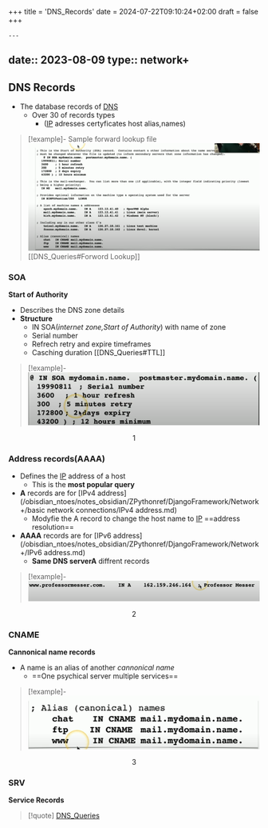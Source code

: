 +++
title = 'DNS_Records'
date = 2024-07-22T09:10:24+02:00
draft = false
+++

    ---
date:: 2023-08-09
type:: network+
---
## DNS Records 
- The database records  of [DNS](/obisdian_ntoes/notes_obsidian/ZPythonref/DjangoFramework/Network+/Phisicall/DNS.md) 
	- Over 30 of records  types 
		- ([IP](/obisdian_ntoes/notes_obsidian/ZPythonref/DjangoFramework/Network+/Ref_OSI/IP.md) adresses certyficates host alias,names)


>[!example]- Sample  forward lookup file 
>![SampleForwardLookup_visual.png](/static/SampleForwardLookup_visual.png)
>[[DNS_Queries#Forword Lookup]]
### SOA 
**Start of Authority**
- Describes the DNS zone details
- **Structure**
	- IN SOA(*internet zone,Start of Authority*) with name of zone 
	- Serial number 
	- Refrech retry and expire timeframes
	- Casching duration [[DNS_Queries#TTL]]
 
>[!example]- 
>![SOABeginignFile_visual.png](/static/SOABeginignFile_visual.png)

$$1$$
### Address records(AAAA)

- Defines the [IP](/obisdian_ntoes/notes_obsidian/ZPythonref/DjangoFramework/Network+/Ref_OSI/IP.md) address of a host 
	- This is the **most popular query** 
- **A** records are  for [IPv4 address](/obisdian_ntoes/notes_obsidian/ZPythonref/DjangoFramework/Network+/basic network connections/IPv4 address.md)
	- Modyfie the A record to change the host name to [IP](/obisdian_ntoes/notes_obsidian/ZPythonref/DjangoFramework/Network+/Ref_OSI/IP.md) ==address  resolution==
- **AAAA** records are for [IPv6 address](/obisdian_ntoes/notes_obsidian/ZPythonref/DjangoFramework/Network+/IPv6 address.md) 
	- **Same DNS serverA** diffrent records 
>[!example]-
>![AAARecordsExample_visual.png](/static/AAARecordsExample_visual.png)

$$2$$
### CNAME 
**Cannonical name records**
- A name is an alias of another  *cannonical name*
	- ==One psychical server multiple services== 
 
>[!example]-
>![CannonicalName_visual.png](/static/CannonicalName_visual.png)

$$3$$
### SRV
**Service Records** 

>[!quote] [DNS_Queries](/DNS_Queries.md)